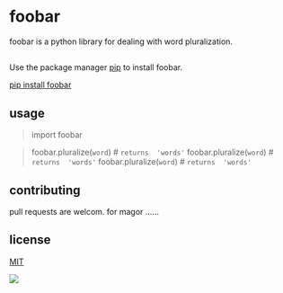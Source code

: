 # foobar 
foobar is a python library for dealing with word pluralization.
## 

Use the package manager [pip](https://www.liquidweb.com/kb/install-pip-windows/) to install foobar.

[pip install foobar](https://www.liquidweb.com/kb/install-pip-windows/)

## usage

>import foobar

 >foobar.pluralize(`word`) # `returns  'words'` 
 >foobar.pluralize(`word`) # `returns  'words'` 
 >foobar.pluralize(`word`) # `returns  'words'` 
 ## contributing
 pull requests are welcom. for magor ......

## license

[MIT]()

![](https://media-exp1.licdn.com/dms/image/C4E0BAQEFS0Ad-fE14w/company-logo_200_200/0?e=2159024400&v=beta&t=NztPmtFmCxrKf72cnSyiBPYwznjVPHT9R2ivwWDarCM)




